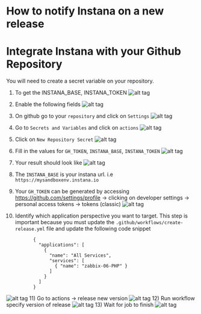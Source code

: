 # How to notify Instana on a new release

# Integrate Instana with your Github Repository
You will need to create a secret variable on your repository. 

1) To get the INSTANA_BASE, INSTANA_TOKEN
![alt tag](img/instana_settings.png "Secrets")
2) Enable the following fields
![alt tag](img/enable_fields.png "Secrets")
3) On github go to your `repository` and click on `Settings`
![alt tag](img/settings.png "Settings")
4) Go to `Secrets and Variables` and click on `actions`
![alt tag](img/secrets_and_vars.png "Settings")
5) Click on `New Repository Secret`
![alt tag](img/secrets.png "Secrets")
6) Fill in the values for `GH_TOKEN`, `INSTANA_BASE`, `INSTANA_TOKEN`
![alt tag](img/secrets.png "Secrets")
7) Your result should look like
![alt tag](img/repo_secrets.png "Secrets")
8) The `INSTANA_BASE` is your instana url. i.e `https://mysandboxenv.instana.io`
9) Your `GH_TOKEN` can be generated by accessing https://github.com/settings/profile -> clicking on developer settings -> personal access tokens -> tokens (classic)
![alt tag](img/token2.png "Secrets")

10) Identify which application perspective you want to target.
This step is important because you must update the `.github/workflows/create-release.yml` file and update the following code snippet
```
          {
            "applications": [
              {
                "name": "All Services",
                "services": [
                  { "name": "zabbix-06-PHP" }
                ]
              }
            ]
          }
```
![alt tag](img/applications.png "Secrets")
11) Go to actions -> release new version
![alt tag](img/actions.png "Secrets")
12) Run workflow specify version of release 
![alt tag](img/workflow.png "Secrets")
13) Wait for job to finish
![alt tag](img/job_pending.png "Secrets")